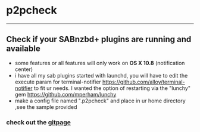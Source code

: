 # **p2pcheck**
------------


## Check if your **SABnzbd+** plugins are running and available
 * some features or all features will only work on **OS X 10.8** (notification center)
 * i have all my sab plugins started with launchd, you will have to edit the execute param for terminal-notifier  https://github.com/alloy/terminal-notifier to fit ur needs. I wanted the option of restarting via the "lunchy" gem https://github.com/mperham/lunchy
 * make a config file named ".p2pcheck" and place in ur home directory ,see the sample provided

### check out the [**gitpage**](http://capybara.github.com/p2pcheck)